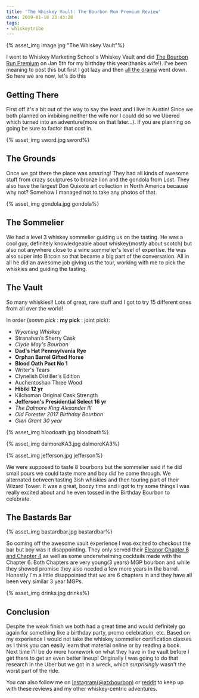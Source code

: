 ```yaml
---
title: 'The Whiskey Vault: The Bourbon Run Premium Review'
date: 2019-01-18 23:43:28
tags:
- whiskeytribe
---
```


{% asset_img image.jpg "The Whiskey Vault"%}

I went to Whiskey Marketing School's Whiskey Vault and did [The Bourbon Run Premium](https://whiskymarketing.org/product/the-bourbon-run-premium-edition/) on Jan 5th for my birthday this year(thanks wife!). I've been meaning to post this but first I got lazy and then [all the drama](http://thewhiskeyjug.com/whiskey/what-is-a-whiskey-sommelier/) went down. So here we are now, let's do this

## Getting There
First off it's a bit out of the way to say the least and I live in Austin! Since we both planned on imbibing neither the wife nor I could dd so we Ubered which turned into an adventure(more on that later...). If you are planning on going be sure to factor that cost in.

{% asset_img sword.jpg sword%}

## The Grounds
Once we got there the place was amazing! They had all kinds of awesome stuff from crazy sculptures to bronze lion and the gondola from Lost. They also have the largest Don Quixote art collection in North America because why not? Somehow I managed not to take any photos of that.

{% asset_img gondola.jpg gondola%}

## The Sommelier
We had a level 3 whiskey sommelier guiding us on the tasting. He was a cool guy, definitely knowledgeable about whiskey(mostly about scotch) but also not anywhere close to a wine sommelier's level of expertise. He was also super into Bitcoin so that became a big part of the conversation. All in all he did an awesome job giving us the tour, working with me to pick the whiskies and guiding the tasting.

## The Vault
So many whiskies!! Lots of great, rare stuff and I got to try 15 different ones from all over the world!

In order (*somm pick* : **my pick** : joint pick):

* *Wyoming Whiskey*
* Stranahan’s Sherry Cask
* *Clyde May's Bourbon*
* **Dad's Hat Pennsylvania Rye**
* **Orphan Barrel Gifted Horse**
* **Blood Oath Pact No 1**
* Writer's Tears
* Clynelish Distiller's Edition
* Auchentoshan Three Wood
* **Hibiki 12 yr**
* Kilchoman Original Cask Strength
* **Jefferson's Presidential Select 16 yr**
* *The Dalmore King Alexander III*
* *Old Forester 2017 Birthday Bourbon*
* *Glen Grant 30 year*

{% asset_img bloodoath.jpg bloodoath%}

{% asset_img dalmoreKA3.jpg dalmoreKA3%}

{% asset_img jefferson.jpg jefferson%}

We were supposed to taste 8 bourbons but the sommelier said if he did small pours we could taste more and boy did he come through. We alternated between tasting 3ish whiskies and then touring part of their Wizard Tower. It was a great, boozy time and i got to try some things I was really excited about and he even tossed in the Birthday Bourbon to celebrate.

## The Bastards Bar

{% asset_img bastardbar.jpg bastardbar%}

So coming off the awesome vault experience I was excited to checkout the bar but boy was it disappointing. They only served their [Eleanor Chapter 6 and Chapter 4](https://crowdedbarrelwhiskey.com/our-whiskey/) as well as some underwhelming cocktails made with the Chapter 6. Both Chapters are very young(3 years) MGP bourbon and while they showed promise they also needed a few more years in the barrel. Honestly I'm a little disappointed that we are 6 chapters in and they have all been very similar 3 year MGPs.

{% asset_img drinks.jpg drinks%}

## Conclusion 
Despite the weak finish we both had a great time and would definitely go again for something like a birthday party, promo celebration, etc. Based on my experience I would not take the whiskey sommelier certification classes as I think you can easily learn that material online or by reading a book. Next time I'll be do more homework on what they have in the vault before I get there to get an even better lineup! Originally I was going to do that research in the Uber but we got in a wreck, which *surprisingly* wasn't the worst part of the ride.


You can also follow me on [Instagram(@atxbourbon)](https://www.instagram.com/atxbourbon/) or [reddit](https://www.reddit.com/r/scottmotorraddrinks/) to keep up with these reviews and my other whiskey-centric adventures.